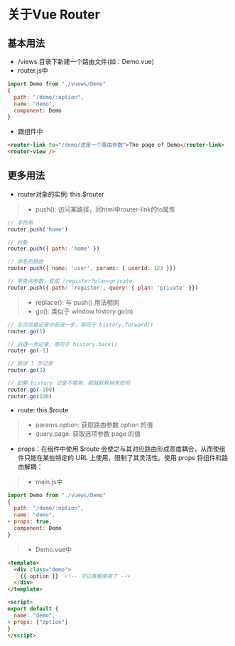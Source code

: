 # 关于Vue Router
## 基本用法
* /views 目录下新建一个路由文件(如：Demo.vue)
* router.js中
```javaScript
import Demo from "./vuews/Demo"
{
  path: "/demo/:option",
  name: "demo",
  component: Demo
}
```
* 跟组件中
```html
<router-link to="/demo/这是一个路由参数">The page of Demo</router-link>
<router-view />
```
## 更多用法
* router对象的实例: this.$router
>* push(): 访问某路径，同html中router-link的to属性
```javaScript
// 字符串
router.push('home')

// 对象
router.push({ path: 'home' })

// 命名的路由
router.push({ name: 'user', params: { userId: 123 }})

// 带查询参数，变成 /register?plan=private
router.push({ path: 'register', query: { plan: 'private' }})
```
>* replace(): 与 push() 用法相同
>* go(): 类似于 window.history.go(n)
```javascript
// 在浏览器记录中前进一步，等同于 history.forward()
router.go(1)

// 后退一步记录，等同于 history.back()
router.go(-1)

// 前进 3 步记录
router.go(3)

// 如果 history 记录不够用，那就默默地失败呗
router.go(-100)
router.go(100)
```
* route: this.$route
>* params.option: 获取路由参数 option 的值
>* query.page: 获取选项参数 page 的值

* props：在组件中使用 $route 会使之与其对应路由形成高度耦合，从而使组件只能在某些特定的 URL 上使用，限制了其灵活性。使用 props 将组件和路由解耦：
>* main.js中
```javascript
import Demo from "./vuews/Demo"
{
  path: "/demo/:option",
  name: "demo",
+ props: true, 
  component: Demo
}
```
>* Demo.vue中
```html
<template>
  <div class="demo">
    {{ option }}  <!-- 可以直接使用了 -->
  </div>
</template>

<script>
export default {
  name: "demo",
+ props: ["option"]
}
</script>
```